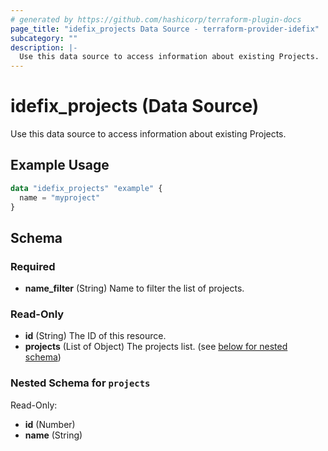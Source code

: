 ```yaml
---
# generated by https://github.com/hashicorp/terraform-plugin-docs
page_title: "idefix_projects Data Source - terraform-provider-idefix"
subcategory: ""
description: |-
  Use this data source to access information about existing Projects.
---
```


# idefix_projects (Data Source)

Use this data source to access information about existing Projects.

## Example Usage

```terraform
data "idefix_projects" "example" {
  name = "myproject"
}
```

<!-- schema generated by tfplugindocs -->
## Schema

### Required

- **name_filter** (String) Name to filter the list of projects.

### Read-Only

- **id** (String) The ID of this resource.
- **projects** (List of Object) The projects list. (see [below for nested schema](#nestedatt--projects))

<a id="nestedatt--projects"></a>
### Nested Schema for `projects`

Read-Only:

- **id** (Number)
- **name** (String)


